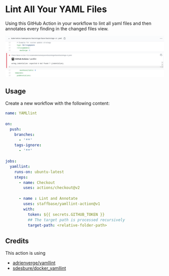 # Lint All Your YAML Files

Using this GitHub Action in your workflow to lint all yaml files and then annotates every finding in the changed files view.

![annotation](images/annotation.png)

## Usage

Create a new workflow with the following content:

```yaml
name: YAMLlint

on:
  push:
    branches:
      - '**'
    tags-ignore:
      - '**'

jobs:
  yamllint:
    runs-on: ubuntu-latest
    steps:
      - name: Checkout
        uses: actions/checkout@v2

      - name : Lint and Annotate
        uses: staffbase/yamllint-action@v1
        with:
          token: ${{ secrets.GITHUB_TOKEN }}
          ## The target path is processed recursively
          target-path: <relative-folder-path>
```

## Credits

This action is using

- [adrienverge/yamllint](https://github.com/adrienverge/yamllint)
- [sdesbure/docker_yamllint](https://github.com/sdesbure/docker_yamllint)
